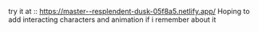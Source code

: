 try it at ::   https://master--resplendent-dusk-05f8a5.netlify.app/
Hoping to add interacting characters and animation if i remember about it 
